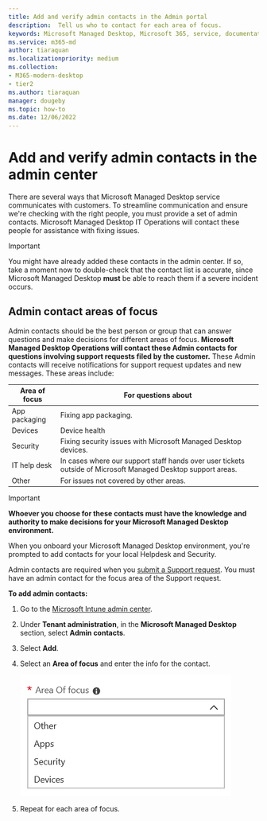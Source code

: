 ```yaml
---
title: Add and verify admin contacts in the Admin portal 
description:  Tell us who to contact for each area of focus.
keywords: Microsoft Managed Desktop, Microsoft 365, service, documentation
ms.service: m365-md
author: tiaraquan
ms.localizationpriority: medium
ms.collection: 
- M365-modern-desktop
- tier2
ms.author: tiaraquan
manager: dougeby
ms.topic: how-to
ms.date: 12/06/2022
---
```


# Add and verify admin contacts in the admin center

There are several ways that Microsoft Managed Desktop service communicates with customers. To streamline communication and ensure we're checking with the right people, you must provide a set of admin contacts. Microsoft Managed Desktop IT Operations will contact these people for assistance with fixing issues.

> [!IMPORTANT]
> You might have already added these contacts in the admin center. If so, take a moment now to double-check that the contact list is accurate, since Microsoft Managed Desktop **must** be able to reach them if a severe incident occurs.

## Admin contact areas of focus

Admin contacts should be the best person or group that can answer questions and make decisions for different areas of focus. **Microsoft Managed Desktop Operations will contact these Admin contacts for questions involving support requests filed by the customer.** These Admin contacts will receive notifications for support request updates and new messages. These areas include:

| Area of focus | For questions about |
| ----- | ----- |
| App packaging | Fixing app packaging. |
| Devices | Device health |
| Security | Fixing security issues with Microsoft Managed Desktop devices. |
| IT help desk | In cases where our support staff hands over user tickets outside of Microsoft Managed Desktop support areas. |
| Other | For issues not covered by other areas. |

> [!IMPORTANT]
> **Whoever you choose for these contacts must have the knowledge and authority to make decisions for your Microsoft Managed Desktop environment.**

When you onboard your Microsoft Managed Desktop environment, you're prompted to add contacts for your local Helpdesk and Security.

Admin contacts are required when you [submit a Support request](../operate/support-request.md). You must have an admin contact for the focus area of the Support request.

**To add admin contacts:**

1. Go to the [Microsoft Intune admin center](https://go.microsoft.com/fwlink/?linkid=2109431).
1. Under **Tenant administration**, in the **Microsoft Managed Desktop** section, select **Admin contacts**.
1. Select **Add**.
1. Select an **Area of focus** and enter the info for the contact.

    ![the list of areas of focus, such as Other, Apps, and Security.](../media/areaoffocus.png)

1. Repeat for each area of focus.
